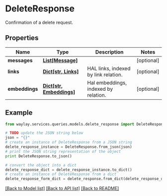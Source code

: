 # DeleteResponse

Confirmation of a delete request.

## Properties

Name | Type | Description | Notes
------------ | ------------- | ------------- | -------------
**messages** | [**List[Message]**](Message.md) |  | [optional] 
**links** | [**Dict[str, Links]**](Links.md) | HAL links, indexed by link relation. | [optional] 
**embeddings** | [**Dict[str, Embeddings]**](Embeddings.md) | Hal embeddings, indexed by relation. | [optional] 

## Example

```python
from waylay.services.queries.models.delete_response import DeleteResponse

# TODO update the JSON string below
json = "{}"
# create an instance of DeleteResponse from a JSON string
delete_response_instance = DeleteResponse.from_json(json)
# print the JSON string representation of the object
print DeleteResponse.to_json()

# convert the object into a dict
delete_response_dict = delete_response_instance.to_dict()
# create an instance of DeleteResponse from a dict
delete_response_form_dict = delete_response.from_dict(delete_response_dict)
```
[[Back to Model list]](../README.md#documentation-for-models) [[Back to API list]](../README.md#documentation-for-api-endpoints) [[Back to README]](../README.md)


